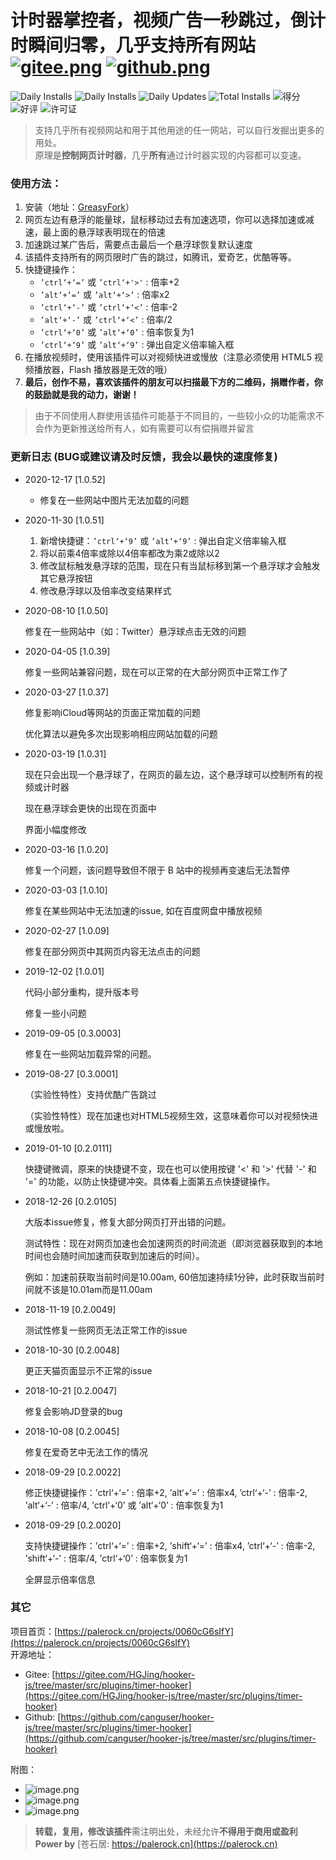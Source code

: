# 计时器掌控者，视频广告一秒跳过，倒计时瞬间归零，几乎支持所有网站 [![gitee.png](https://palerock.cn/api-provider/files/view?identity=L2FydGljbGUvaW1hZ2UvMjAyMDA2MjkxNTQyMTMwNzVXcWZyU2dTbC5wbmc=&w=20)](https://gitee.com/HGJing/hooker-js/tree/master/src/plugins/timer-hooker "Gitee")  [![github.png](https://palerock.cn/api-provider/files/view?identity=L2FydGljbGUvaW1hZ2UvMjAyMDA2MjkxNjU3NDkzMDkybWNLRXhHMi5wbmc=&w=20)](https://github.com/canguser/hooker-js/tree/master/src/plugins/timer-hooker "Github")

![Daily Installs](https://palerock.cn/node-service/images/greasyfork/views-info/372673)
![Daily Installs](https://palerock.cn/node-service/images/greasyfork/stats/daily-installs/372673)
![Daily Updates](https://palerock.cn/node-service/images/greasyfork/stats/daily-updates/372673)
![Total Installs](https://palerock.cn/node-service/images/greasyfork/stats/total-installs/372673)
![得分](https://palerock.cn/node-service/images/greasyfork/info/fan_score/372673?name=得分&rcolor=orange)
![好评](https://palerock.cn/node-service/images/greasyfork/info/good_ratings/372673?name=好评&rcolor=darkcyan)
![许可证](https://palerock.cn/node-service/images/greasyfork/info/license/372673?name=许可证&rcolor=blueviolet)

> 支持几乎所有视频网站和用于其他用途的任一网站，可以自行发掘出更多的用处。   
原理是**控制网页计时器**，几乎**所有**通过计时器实现的内容都可以变速。

### 使用方法：
1. 安装（地址：[GreasyFork](https://greasyfork.org/scripts/372673)）
2. 网页左边有悬浮的能量球，鼠标移动过去有加速选项，你可以选择加速或减速，最上面的悬浮球表明现在的倍速
3. 加速跳过某广告后，需要点击最后一个悬浮球恢复默认速度
4. 该插件支持所有的网页限时广告的跳过，如腾讯，爱奇艺，优酷等等。
5. 快捷键操作：
    - `’ctrl‘+‘=’` 或 `’ctrl‘+'>'` : 倍率+2
    - `’alt‘+‘=’` 或 `’alt‘+‘>’` : 倍率x2
    - `’ctrl‘+‘-’` 或 `’ctrl‘+‘<’` : 倍率-2
    - `’alt‘+‘-’` 或 `’ctrl‘+‘<’` : 倍率/2
    - `’ctrl‘+‘0’` 或 `’alt‘+‘0’` : 倍率恢复为1
    - `’ctrl‘+‘9’` 或 `’alt‘+‘9’` : 弹出自定义倍率输入框
6. 在播放视频时，使用该插件可以对视频快进或慢放（注意必须使用 HTML5 视频播放器，Flash 播放器是无效的哦）
7. **最后，创作不易，喜欢该插件的朋友可以扫描最下方的二维码，捐赠作者，你的鼓励就是我的动力，谢谢！**  

> 由于不同使用人群使用该插件可能基于不同目的，一些较小众的功能需求不会作为更新推送给所有人，如有需要可以有偿捐赠并留言

### 更新日志 (BUG或建议请及时反馈，我会以最快的速度修复)

- 2020-12-17 [1.0.52]
    - 修复在一些网站中图片无法加载的问题

- 2020-11-30 [1.0.51]
    1. 新增快捷键：`’ctrl‘+‘9’` 或 `’alt‘+‘9’` : 弹出自定义倍率输入框
    2. 将以前乘4倍率或除以4倍率都改为乘2或除以2
    3. 修改鼠标触发悬浮球的范围，现在只有当鼠标移到第一个悬浮球才会触发其它悬浮按钮
    4. 修改悬浮球以及倍率改变结果样式

- 2020-08-10 [1.0.50]
    
    修复在一些网站中（如：Twitter）悬浮球点击无效的问题

- 2020-04-05 [1.0.39]
    
    修复一些网站兼容问题，现在可以正常的在大部分网页中正常工作了

- 2020-03-27 [1.0.37]

    修复影响iCloud等网站的页面正常加载的问题

    优化算法以避免多次出现影响相应网站加载的问题

- 2020-03-19 [1.0.31]

    现在只会出现一个悬浮球了，在网页的最左边，这个悬浮球可以控制所有的视频或计时器
    
    现在悬浮球会更快的出现在页面中
    
    界面小幅度修改

- 2020-03-16 [1.0.20]

    修复一个问题，该问题导致但不限于 B 站中的视频再变速后无法暂停

- 2020-03-03 [1.0.10]

    修复在某些网站中无法加速的issue, 如在百度网盘中播放视频

- 2020-02-27 [1.0.09]

    修复在部分网页中其网页内容无法点击的问题

- 2019-12-02 [1.0.01]

    代码小部分重构，提升版本号
    
    修复一些小问题

- 2019-09-05 [0.3.0003]

    修复在一些网站加载异常的问题。

- 2019-08-27 [0.3.0001]

    （实验性特性）支持优酷广告跳过
    
    （实验性特性）现在加速也对HTML5视频生效，这意味着你可以对视频快进或慢放啦。

- 2019-01-10 [0.2.0111]

    快捷键微调，原来的快捷键不变，现在也可以使用按键 '<' 和 '>' 代替 '-' 和 '=' 的功能，以防止快捷键冲突。具体看上面第五点快捷键操作。

- 2018-12-26 [0.2.0105]

    大版本issue修复，修复大部分网页打开出错的问题。
    
    测试特性：现在对网页加速也会加速网页的时间流逝（即浏览器获取到的本地时间也会随时间加速而获取到加速后的时间）。
    
    例如：加速前获取当前时间是10.00am, 60倍加速持续1分钟，此时获取当前时间就不该是10.01am而是11.00am

- 2018-11-19 [0.2.0049]

    测试性修复一些网页无法正常工作的issue

- 2018-10-30 [0.2.0048]

    更正天猫页面显示不正常的issue

- 2018-10-21 [0.2.0047]

    修复会影响JD登录的bug

- 2018-10-08 [0.2.0045]

    修复在爱奇艺中无法工作的情况

- 2018-09-29 [0.2.0022]

    修正快捷键操作：’ctrl‘+‘=’ : 倍率+2, ’alt‘+‘=’ : 倍率x4, ’ctrl‘+‘-’ : 倍率-2, ’alt‘+‘-’ : 倍率/4, ’ctrl‘+‘0’ 或 ’alt‘+‘0’ : 倍率恢复为1

- 2018-09-29 [0.2.0020]

    支持快捷键操作：’ctrl‘+‘=’ : 倍率+2, ’shift‘+‘=’ : 倍率x4, ’ctrl‘+‘-’ : 倍率-2, ’shift‘+‘-’ : 倍率/4, ’ctrl‘+‘0’ : 倍率恢复为1
    
    全屏显示倍率信息
    
### 其它

项目首页：[https://palerock.cn/projects/0060cG6sIfY](https://palerock.cn/projects/0060cG6sIfY)  
开源地址：
- Gitee: [https://gitee.com/HGJing/hooker-js/tree/master/src/plugins/timer-hooker](https://gitee.com/HGJing/hooker-js/tree/master/src/plugins/timer-hooker)  
- Github: [https://github.com/canguser/hooker-js/tree/master/src/plugins/timer-hooker](https://github.com/canguser/hooker-js/tree/master/src/plugins/timer-hooker)  

附图：  
- ![image.png](https://palerock.cn/api-provider/files/view?identity=L2FydGljbGUvaW1hZ2UvMjAyMDEwMjExMzQzNTAxMzE0VndKbTlEcS5wbmc=&w=300)
- ![image.png](https://palerock.cn/api-provider/files/view?identity=L2FydGljbGUvaW1hZ2UvMjAyMDEwMjExMzQ4MjAxNDROVGcySlgzbC5wbmc=&w=300)
- ![image.png](https://palerock.cn/api-provider/files/view?identity=L2FydGljbGUvaW1hZ2UvMjAyMDEwMjExMzQ4MzI0NDV6dDFDOWdlUS5wbmc=&w=300)



> **转载，复用，修改该插件**需注明出处，未经允许**不得用于商用或盈利**  
**Power by** [苍石居: https://palerock.cn](https://palerock.cn)